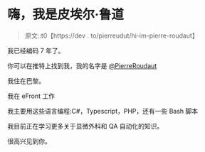 # 嗨，我是皮埃尔·鲁道

> 原文::t0【https://dev . to/pierreudut/hi-im-pierre-roudaut】

我已经编码 7 年了。

你可以在推特上找到我，我的名字是 [@PierreRoudaut](https://twitter.com/PierreRoudaut)

我住在巴黎。

我在 eFront 工作

我主要用这些语言编程:C#，Typescript，PHP，还有一些 Bash 脚本

我目前正在学习更多关于显微外科和 QA 自动化的知识。

很高兴见到你。